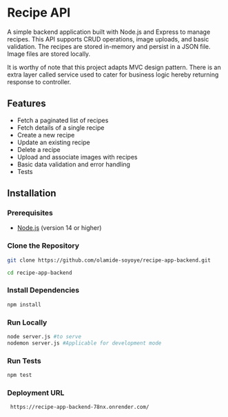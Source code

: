 # Recipe API

A simple backend application built with Node.js and Express to manage recipes. This API supports CRUD operations, image uploads, and basic validation. The recipes are stored in-memory and persist in a JSON file. Image files are stored locally.

It is worthy of note that this project adapts MVC design pattern. There is an extra layer called service used to cater for business logic hereby returning response to controller.

## Features

- Fetch a paginated list of recipes
- Fetch details of a single recipe
- Create a new recipe
- Update an existing recipe
- Delete a recipe
- Upload and associate images with recipes
- Basic data validation and error handling
- Tests

## Installation

### Prerequisites

- [Node.js](https://nodejs.org/) (version 14 or higher)

### Clone the Repository

```bash
git clone https://github.com/olamide-soyoye/recipe-app-backend.git

cd recipe-app-backend
```
### Install Dependencies

```bash
npm install
```

### Run Locally

```bash
node server.js #to serve
nodemon server.js #Applicable for development mode
```
### Run Tests
```bash
npm test
```
### Deployment URL
```bash
 https://recipe-app-backend-78nx.onrender.com/ 
```